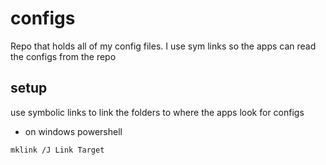 # configs
Repo that holds all of my config files. I use sym links so the apps can read the configs from the repo

## setup 
use symbolic links to link the folders to where the apps look for configs

- on windows powershell  
```
mklink /J Link Target
```
